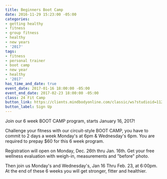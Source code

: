 ```yaml
---
title: Beginners Boot Camp
date: 2016-11-29 15:23:00 -05:00
categories:
- getting healthy
- fitness
- group fitness
- healthy
- new years
- '2017'
tags:
- fitness
- personal trainer
- boot camp
- new year
- healthy
- '2017'
has_time_and_date: true
event_date: 2017-01-16 18:00:00 -05:00
event_end_date: 2017-02-23 18:00:00 -05:00
class: 24 Fit Camp
button_link: https://clients.mindbodyonline.com/classic/ws?studioid=112719&stype=-8&sTG=28&sVT=21
button_label: Sign Up
---
```


Join our 6 week BOOT CAMP program, starts January 16, 2017!

Challenge your fitness with our circuit-style BOOT CAMP, you have to commit to 2 days a week Monday's at 6pm & Wednesday's 6pm. You are required to prepay $60 for this 6 week program.

Registration will open on Monday, Dec. 26th thru Jan. 16th.  Get your free wellness evaluation with weigh-in, measurements and "before" photo.

Then join us Monday's and Wednesday's, Jan 16 Thru Feb. 23, at 6:00pm. At the end of these 6 weeks you will get stronger, fitter and healthier.

